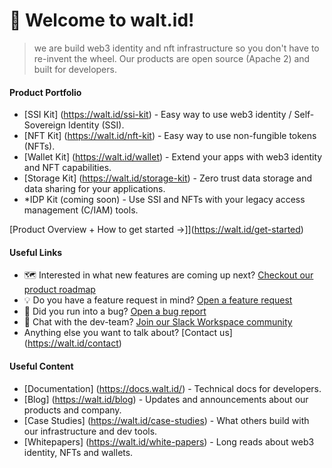 # 🖖 Welcome to walt.id!
> we are build web3 identity and nft infrastructure so you don't have to re-invent the wheel. Our products are open source (Apache 2) and built for developers. 

#### Product Portfolio
* [SSI Kit] (https://walt.id/ssi-kit) - Easy way to use web3 identity / Self-Sovereign Identity (SSI).
* [NFT Kit] (https://walt.id/nft-kit) - Easy way to use non-fungible tokens (NFTs).
* [Wallet Kit] (https://walt.id/wallet) - Extend your apps with web3 identity and NFT capabilities.
* [Storage Kit] (https://walt.id/storage-kit) - Zero trust data storage and data sharing for your applications.
* *IDP Kit (coming soon) - Use SSI and NFTs with your legacy access management (C/IAM) tools.

[Product Overview + How to get started &rarr;]](https://walt.id/get-started)

#### Useful Links
* 🗺️ Interested in what new features are coming up next? [Checkout our product roadmap](https://github.com/orgs/walt-id/projects/10/views/4)
* 💡 Do you have a feature request in mind? [Open a feature request](https://github.com/walt-id/waltid-roadmap/issues/new?assignees=&labels=bug&template=feature_request.yml)
* 🐛 Did you run into a bug? [Open a bug report](https://github.com/walt-id/waltid-roadmap/issues/new?assignees=&labels=bug&template=bug_report.yml)
* 🦩 Chat with the dev-team? [Join our Slack Workspace community](https://join.slack.com/t/waltid-dev/shared_invite/zt-185ccl4bb-0LIw6Dr_R6OJLy7aALB8eg)
* Anything else you want to talk about? [Contact us] (https://walt.id/contact) 

#### Useful Content
* [Documentation] (https://docs.walt.id/) - Technical docs for developers.
* [Blog] (https://walt.id/blog) - Updates and announcements about our products and company.
* [Case Studies] (https://walt.id/case-studies) - What others build with our infrastructure and dev tools.
* [Whitepapers] (https://walt.id/white-papers) - Long reads about web3 identity, NFTs and wallets.
